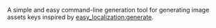 A simple and easy command-line generation tool for generating image assets keys 
inspired by [easy_localization:generate](https://github.com/aissat/easy_localization#-code-generation).